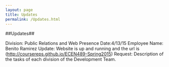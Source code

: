 ```yaml
---
layout: page
title: Updates
permalink: /Updates.html
---
```


##Updates##


Division: Public Relations and Web Presence
Date:4/13/15
Employee Name: Benito Ramirez
Update: Website is up and running and the url is (http://coursereps.github.io/ECEN489-Spring2015)
Request: Description of the tasks of each division of the Development Team.
